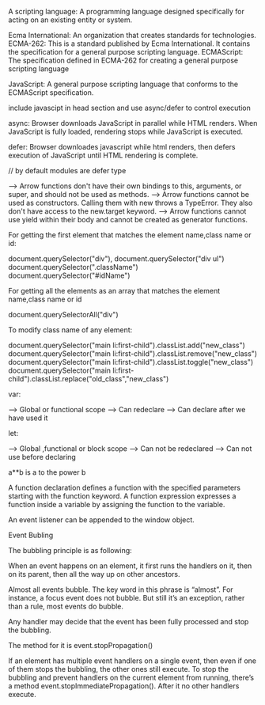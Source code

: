 A scripting language: A programming language designed specifically for acting on an existing entity or system.

Ecma International: An organization that creates standards for technologies.
ECMA-262: This is a standard published by Ecma International. It contains the specification for a general purpose scripting language.
ECMAScript: The specification defined in ECMA-262 for creating a general purpose scripting language

JavaScript: A general purpose scripting language that conforms to the ECMAScript specification.

include javascipt in head section and use async/defer to control execution

async: Browser downloads JavaScript in parallel while HTML renders. When JavaScript is fully loaded, rendering stops while JavaScript is executed.

<script src="JS/script.js" async></script>

defer: Browser downloades javascript while html renders, then defers execution of JavaScript until HTML rendering is complete.

<script src="JS/script.js" defer></script>


<script src="JS/script.js" type="module"></script>       // by default modules are defer type


--> Arrow functions don't have their own bindings to this, arguments, or super, and should not be used as methods.
--> Arrow functions cannot be used as constructors. Calling them with new throws a TypeError. They also don't have access to the new.target keyword.
--> Arrow functions cannot use yield within their body and cannot be created as generator functions.


For getting the first element that matches the element name,class name or id:

document.querySelector("div"), document.querySelector("div ul")
document.querySelector(".className")
document.querySelector("#idName")

For getting all the elements as an array that matches the element name,class name or id

document.querySelectorAll("div")

To modify class name of any element:

document.querySelector("main li:first-child").classList.add("new_class")
document.querySelector("main li:first-child").classList.remove("new_class")
document.querySelector("main li:first-child").classList.toggle("new_class")
document.querySelector("main li:first-child").classList.replace("old_class","new_class")

var:

--> Global or functional scope
--> Can redeclare
--> Can declare after we have used it

let:

--> Global ,functional or block scope
--> Can not be redeclared
--> Can not use before declaring


a**b is a to the power b


A function declaration defines a function with the specified parameters starting with the function keyword. A function expression expresses a function inside a variable by assigning the function to the variable.

An event listener can be appended to the window object.

Event Bubling

The bubbling principle is as following:

When an event happens on an element, it first runs the handlers on it, then on its parent, then all the way up on other ancestors.

Almost all events bubble. The key word in this phrase is “almost”. For instance, a focus event does not bubble. But still it’s an exception, rather than a rule, most events do bubble.

Any handler may decide that the event has been fully processed and stop the bubbling.

The method for it is event.stopPropagation()

If an element has multiple event handlers on a single event, then even if one of them stops the bubbling, the other ones still execute. To stop the bubbling and prevent handlers on the current element from running, there’s a method event.stopImmediatePropagation(). After it no other handlers execute.

